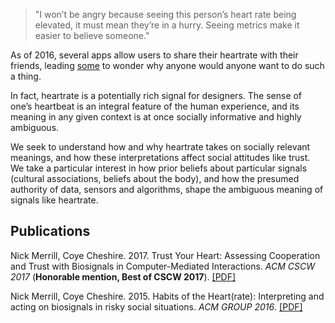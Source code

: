 > "I won’t be angry because seeing this person’s heart rate being elevated, it must mean they’re in a hurry. Seeing metrics make it easier to believe someone."


As of 2016, several apps allow users to share their heartrate with their friends, leading [some](https://medium.com/message/who-sexts-thumbprints-2138641c98c) to wonder why anyone would anyone want to do such a thing. 

In fact, heartrate is a potentially rich signal for designers. The sense of one’s heartbeat is an integral feature of the human experience, and its meaning in any given context is at once socially informative and highly ambiguous. 

We seek to understand how and why heartrate takes on socially relevant meanings, and how these interpretations affect social attitudes like trust. We take a particular interest in how prior beliefs about particular signals (cultural associations, beliefs about the body), and how the presumed authority of data, sensors and algorithms, shape the ambiguous meaning of signals like heartrate.


## Publications

Nick Merrill, Coye Cheshire. 2017. Trust Your Heart: Assessing Cooperation and Trust with Biosignals in Computer-Mediated Interactions. *ACM CSCW 2017* (**Honorable mention, Best of CSCW 2017**).
[\[PDF\]](assets/trust-heart-2017.pdf)

Nick Merrill, Coye Cheshire. 2015. Habits of the Heart(rate): Interpreting and acting on biosignals in risky social situations. *ACM GROUP 2016*. 
[\[PDF\]](assets/group-2016.pdf)

